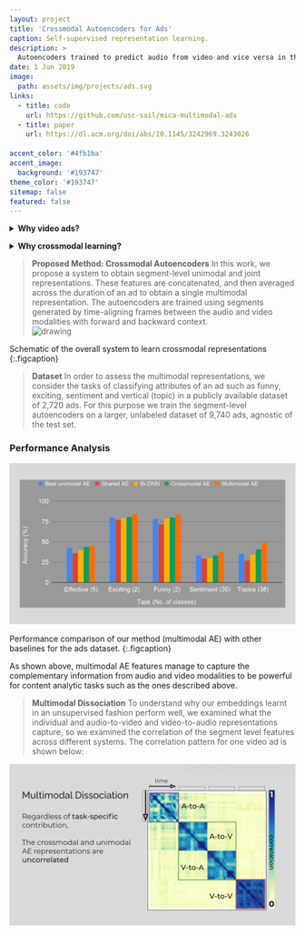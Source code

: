 ```yaml
---
layout: project
title: 'Crossmodal Autoencoders for Ads'
caption: Self-supervised representation learning.
description: >
  Autoencoders trained to predict audio from video and vice versa in the feature space learn powerful media representations.
date: 1 Jun 2019
image: 
  path: assets/img/projects/ads.svg
links:
  - title: code
    url: https://github.com/usc-sail/mica-multimodal-ads
  - title: paper
    url: https://dl.acm.org/doi/abs/10.1145/3242969.3243026

accent_color: '#4fb1ba'
accent_image:
  background: '#193747'
theme_color: '#193747'
sitemap: false
featured: false
---
```



<details><summary><b>
Why video ads?
</b></summary>
Video advertisements (ads) or TV commercials have become an indispensable tool for marketing. Media advertising spending in the United States for the <a href="www.statista.com">year 2017 was about 206 Billion USD</a>. 
Companies not only invest heavily in advertising, but several com-panies generate revenue from ads. For example, the ad revenue for <a href="https://www.marketwatch.com/investing/stock/googl">Alphabet, Inc., rose from about 43 to 95 Billon USD from 2012–2017</a>
<p></p>
Considering the sheer number of ads being produced, it has become crucial to develop tools for a scalable and automatic analysis of ads. 
Automatic analysis of advertisements (ads) poses an interesting problem for learning multimodal representations. A promising direction of research is the development of deep neural network autoencoders to obtain inter-modal and intra-modal representations. 
<p></p>
</details>
<p></p>

<details><summary><b>
Why crossmodal learning?
</b></summary>
With lots of unlabeled data, we can exploit the co-occurring video and audio streams with their corresponding feature spaces to learn the audio-to-video and video-to-audio embeddings to capture the crossmodal relationships.
<p></p>
</details>
<p></p>

> **Proposed Method: Crossmodal Autoencoders**
In this work, we propose a system to obtain segment-level unimodal and joint representations. These features are concatenated, and then averaged across the duration of an ad to obtain a single multimodal representation. The autoencoders are trained using segments generated by time-aligning frames between the audio and video modalities with forward and backward context.  
![drawing](https://docs.google.com/drawings/d/1AK6fnMbgtxycOnrWN8YQYv8m3205-7qH7Cp-c3B4vE8/export/png)

Schematic of the overall system to learn crossmodal representations
{:.figcaption}

> **Dataset**
In order to assess the multimodal representations, we consider the tasks of classifying attributes of an ad such as funny, exciting, sentiment and vertical (topic) in a publicly available dataset of 2,720 ads. 
For this purpose we train the segment-level autoencoders on a larger, unlabeled dataset of 9,740 ads, agnostic of the test set.  

### Performance Analysis
![Ads performance analysis](/assets/img/projects/ads_perf.svg)

Performance comparison of our method (multimodal AE) with other baselines for the ads dataset.
{:.figcaption}

As shown above, multimodal AE features manage to capture the complementary information from audio and video modalities to be powerful for content analytic tasks such as the ones described above.

> **Multimodal Dissociation**
To understand why our embeddings learnt in an unsupervised fashion perform well, we examined what the individual and audio-to-video and video-to-audio representations capture, so we examined the correlation of the segment level features across different systems. The correlation pattern for one video ad is shown below:

![Feature correlation](/assets/img/projects/mm_disociate.svg)

